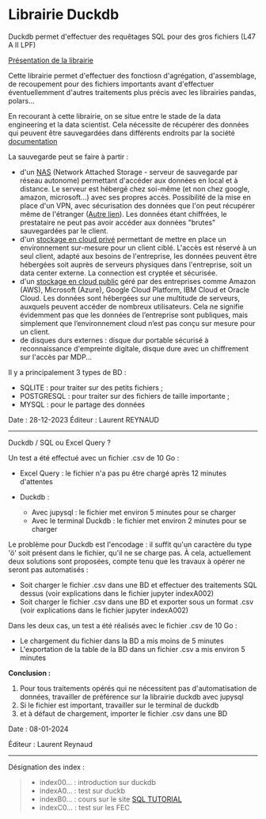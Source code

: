 # Librairie Duckdb

Duckdb permet d'effectuer des requêtages SQL pour des gros fichiers (L47 A II LPF)

[Présentation de la librairie](https://www.datacamp.com/blog/an-introduction-to-duckdb-what-is-it-and-why-should-you-use-it#rdl)

Cette librairie permet d'effectuer des fonctiosn d'agrégation, d'assemblage, de recoupement pour des fichiers importants avant d'effectuer éventuellemment d'autres traitements plus précis avec les librairies pandas, polars...

En recourant à cette librairie, on se situe entre le stade de la data engineering et la data scientist.
Cela nécessite de récupérer des données qui peuvent être sauvegardées dans différents endroits par la société [documentation](https://www.dynamips.com/sauvegarde-de-donnees-quel-type-de-stockage-choisir-pour-votre-entreprise/)

La sauvegarde peut se faire à partir :

- d'un [NAS](https://www.youtube.com/watch?v=9G5HlnSkUus) (Network Attached Storage - serveur de sauvegarde par réseau autonome) permettant d'accéder aux données en local et à distance. Le serveur est hébergé chez soi-même (et non chez google, amazon, microsoft...) avec ses propres accès. Possibilité de la mise en place d'un VPN, avec sécurisation des données que l'on peut récupérer même de l'étranger ([Autre lien](https://www.macway.com/guide/20058/serveur-nas-cest-quoi#:~:text=Le%20NAS%2C%20ou%20Network%20Attached,vos%20fichiers%20depuis%20plusieurs%20appareils.)). Les données étant chiffrées, le prestataire ne peut pas avoir accéder aux données "brutes" sauvegardées par le client.
- d'un [stockage en cloud privé](https://www.ipe.fr/stockage-des-donnees-quest-ce-que-le-cloud-prive/) permettant de mettre en place un environnement sur-mesure pour un client ciblé. L'accès est réservé à un seul client, adapté aux besoins de l'entreprise, les données peuvent être hébergées soit auprès de serveurs physiques dans l'entreprise, soit un data center externe. La connection est cryptée et sécurisée.
- d'un [stockage en cloud public](https://www.ipe.fr/stockage-des-donnees-quest-ce-que-le-cloud-prive/) géré par des entreprises comme Amazon (AWS), Microsoft (Azure), Google Cloud Platform, IBM Cloud et Oracle Cloud. Les données sont hébergées sur une multitude de serveurs, auxquels peuvent accéder de nombreux utilisateurs. Cela ne signifie évidemment pas que les données de l’entreprise sont publiques, mais simplement que l’environnement cloud n’est pas conçu sur mesure pour un client.
- de disques durs externes : disque dur portable sécurisé à reconnaissance d'empreinte digitale, disque dure avec un chiffrement sur l'accès par MDP...

Il y a principalement 3 types de BD :

* SQLITE : pour traiter sur des petits fichiers ;
* POSTGRESQL : pour traiter sur des fichiers de taille importante ;
* MYSQL : pour le partage des données

Date : 28-12-2023
Éditeur : Laurent REYNAUD

---

Duckdb / SQL ou Excel Query ?

Un test a été effectué avec un fichier .csv de 10 Go :

- Excel Query : le fichier n'a pas pu être chargé après 12 minutes d'attentes
- Duckdb :

  - Avec jupysql : le fichier met environ 5 minutes pour se charger
  - Avec le terminal Duckdb : le fichier met environ 2 minutes pour se charger

Le problème pour Duckdb est l'encodage : il suffit qu'un caractère du type 'ö' soit présent dans le fichier, qu'il ne se charge pas. À cela, actuellement deux solutions sont proposées, compte tenu que les travaux à opérer ne seront pas automatisés :

* Soit charger le fichier .csv dans une BD et effectuer des traitements SQL dessus (voir explications dans le fichier jupyter indexA002)
* Soit charger le fichier .csv dans une BD et exporter sous un format .csv (voir explications dans le fichier jupyter indexA002)

Dans les deux cas, un test a été réalisés avec le fichier .csv de 10 Go :

* Le chargement du fichier dans la BD a mis moins de 5 minutes
* L'exportation de la table de la BD dans un fichier .csv a mis environ 5 minutes

**Conclusion :**

1. Pour tous traitements opérés qui ne nécessitent pas d'automatisation de données, travailler de préférence sur la librairie duckdb avec jupysql
2. Si le fichier est important, travailler sur le terminal de duckdb
3. et à défaut de chargement, importer le fichier .csv dans une BD

Date : 08-01-2024

Éditeur : Laurent Reynaud

---

Désignation des index :

> * index00... : introduction sur duckdb
> * indexA0... : test sur duckb
> * indexB0... : cours sur le site [SQL TUTORIAL](https://www.w3schools.com/sql/default.asp)
> * indexC0... : test sur les FEC
